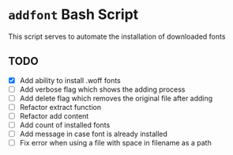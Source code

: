 # `addfont` Bash Script

This script serves to automate the installation of downloaded fonts

## TODO

- [x] Add ability to install .woff fonts
- [ ] Add verbose flag which shows the adding process
- [ ] Add delete flag which removes the original file after adding
- [ ] Refactor extract function
- [ ] Refactor add content
- [ ] Add count of installed fonts
- [ ] Add message in case font is already installed
- [ ] Fix error when using a file with space in filename as a path
